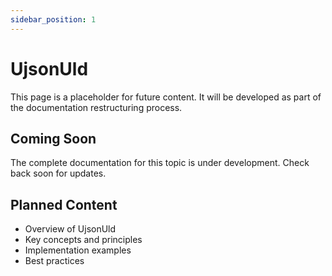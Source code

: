 ```yaml
---
sidebar_position: 1
---
```


# UjsonUld

This page is a placeholder for future content. It will be developed as part of the documentation restructuring process.

## Coming Soon

The complete documentation for this topic is under development. Check back soon for updates.

## Planned Content

- Overview of UjsonUld
- Key concepts and principles
- Implementation examples
- Best practices

